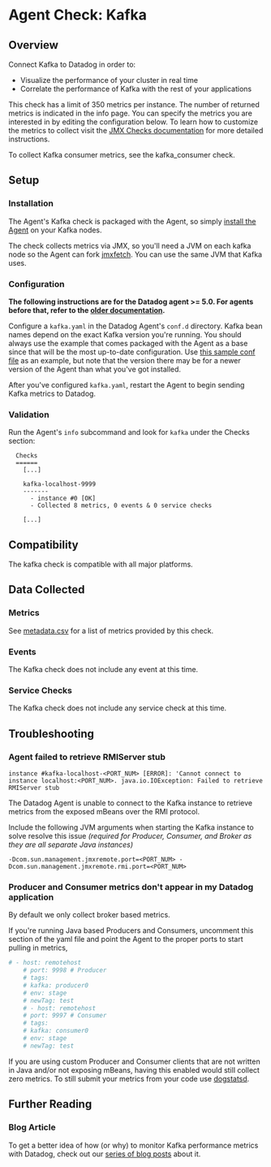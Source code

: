 # Agent Check: Kafka

## Overview

Connect Kafka to Datadog in order to:

* Visualize the performance of your cluster in real time
* Correlate the performance of Kafka with the rest of your applications

This check has a limit of 350 metrics per instance. The number of returned metrics is indicated in the info page. You can specify the metrics you are interested in by editing the configuration below. To learn how to customize the metrics to collect visit the [JMX Checks documentation](/integrations/java) for more detailed instructions.

To collect Kafka consumer metrics, see the kafka_consumer check.

## Setup
### Installation

The Agent's Kafka check is packaged with the Agent, so simply [install the Agent](https://app.datadoghq.com/account/settings#agent) on your Kafka nodes.

The check collects metrics via JMX, so you'll need a JVM on each kafka node so the Agent can fork [jmxfetch](https://github.com/DataDog/jmxfetch). You can use the same JVM that Kafka uses.

### Configuration

**The following instructions are for the Datadog agent >= 5.0. For agents before that, refer to the [older documentation](https://github.com/DataDog/dd-agent/wiki/Deprecated-instructions-to-install-python-dependencies-for-the-Datadog-Agent).**

Configure a `kafka.yaml` in the Datadog Agent's `conf.d` directory. Kafka bean names depend on the exact Kafka version you're running. You should always use the example that comes packaged with the Agent as a base since that will be the most up-to-date configuration. Use [this sample conf file](https://github.com/DataDog/integrations-core/blob/master/kafka/conf.yaml.example) as an example, but note that the version there may be for a newer version of the Agent than what you've got installed.

After you've configured `kafka.yaml`, restart the Agent to begin sending Kafka metrics to Datadog.

### Validation

Run the Agent's `info` subcommand and look for `kafka` under the Checks section:

```
  Checks
  ======
    [...]

    kafka-localhost-9999
    -------
      - instance #0 [OK]
      - Collected 8 metrics, 0 events & 0 service checks

    [...]
```

## Compatibility

The kafka check is compatible with all major platforms.

## Data Collected
### Metrics
See [metadata.csv](https://github.com/DataDog/integrations-core/blob/master/kafka/metadata.csv) for a list of metrics provided by this check.

### Events
The Kafka check does not include any event at this time.

### Service Checks
The Kafka check does not include any service check at this time.



## Troubleshooting
### Agent failed to retrieve RMIServer stub

```
instance #kafka-localhost-<PORT_NUM> [ERROR]: 'Cannot connect to instance localhost:<PORT_NUM>. java.io.IOException: Failed to retrieve RMIServer stub
```

The Datadog Agent is unable to connect to the Kafka instance to retrieve metrics from the exposed mBeans over the RMI protocol.

Include the following JVM arguments when starting the Kafka instance to solve resolve this issue *(required for Producer, Consumer, and Broker as they are all separate Java instances)*
```
-Dcom.sun.management.jmxremote.port=<PORT_NUM> -Dcom.sun.management.jmxremote.rmi.port=<PORT_NUM>
```

### Producer and Consumer metrics don't appear in my Datadog application
By default we only collect broker based metrics. 

If you're running Java based Producers and Consumers, uncomment this section of the yaml file and point the Agent to the proper ports to start pulling in metrics, 
```yaml
# - host: remotehost
    # port: 9998 # Producer
    # tags:
    # kafka: producer0
    # env: stage
    # newTag: test
    # - host: remotehost
    # port: 9997 # Consumer
    # tags:
    # kafka: consumer0
    # env: stage
    # newTag: test
```

If you are using custom Producer and Consumer clients that are not written in Java and/or not exposing mBeans, having this enabled would still collect zero metrics. To still submit your metrics from your code use [dogstatsd](https://docs.datadoghq.com/guides/dogstatsd/).

## Further Reading
### Blog Article
To get a better idea of how (or why) to monitor Kafka performance metrics with Datadog, check out our [series of blog posts](https://www.datadoghq.com/blog/monitoring-kafka-performance-metrics/) about it.
